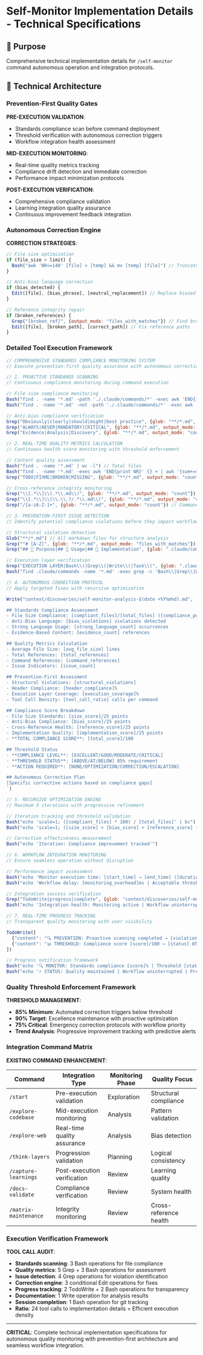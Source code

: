 # Self-Monitor Implementation Details - Technical Specifications

## 🎯 Purpose
Comprehensive technical implementation details for `/self-monitor` command autonomous operation and integration protocols.

## 🔧 Technical Architecture

### Prevention-First Quality Gates
**PRE-EXECUTION VALIDATION**:
- Standards compliance scan before command deployment
- Threshold verification with autonomous correction triggers  
- Workflow integration health assessment

**MID-EXECUTION MONITORING**:
- Real-time quality metrics tracking
- Compliance drift detection and immediate correction
- Performance impact minimization protocols

**POST-EXECUTION VERIFICATION**:
- Comprehensive compliance validation
- Learning integration quality assurance
- Continuous improvement feedback integration

### Autonomous Correction Engine
**CORRECTION STRATEGIES**:
```javascript
// File size optimization
if (file_size > limit) { 
  Bash("awk 'NR<=140' [file] > [temp] && mv [temp] [file]") // Truncate excess
}

// Anti-bias language correction
if (bias_detected) {
  Edit([file], [bias_phrase], [neutral_replacement]) // Replace biased language
}

// Reference integrity repair
if (broken_references) {
  Grep("[broken_ref]", {output_mode: "files_with_matches"}) // Find broken references
  Edit([file], [broken_path], [correct_path]) // Fix reference paths
}
```

### Detailed Tool Execution Framework
```javascript
// COMPREHENSIVE STANDARDS COMPLIANCE MONITORING SYSTEM
// Execute prevention-first quality assurance with autonomous correction

// 1. PROACTIVE STANDARDS SCANNING
// Continuous compliance monitoring during command execution

// File size compliance monitoring
Bash("find . -name '*.md' -path './.claude/commands/*' -exec awk 'END{if(NR>140) print \"WARNING: \" FILENAME \" (\" NR \"/140 lines)\"; if(NR>200) print \"CRITICAL: \" FILENAME \" (\" NR \"/200 lines)\"}' {} +")
Bash("find . -name '*.md' -not -path './.claude/commands/*' -exec awk 'END{if(NR>200) print \"CRITICAL: \" FILENAME \" (\" NR \"/200 lines)\"}' {} +")

// Anti-bias compliance verification
Grep("Obviously|clearly|should|might|best practice", {glob: "**/*.md", output_mode: "content", -i: true, -n: true}) // Bias language detection
Grep("ALWAYS|NEVER|MANDATORY|CRITICAL", {glob: "**/*.md", output_mode: "count"}) // Strong language usage
Grep("Evidence|Analysis|Discovery", {glob: "**/*.md", output_mode: "count"}) // Evidence-based language

// 2. REAL-TIME QUALITY METRICS CALCULATION
// Continuous health score monitoring with threshold enforcement

// Content quality assessment
Bash("find . -name '*.md' | wc -l") // Total files
Bash("find . -name '*.md' -exec awk 'END{print NR}' {} + | awk '{sum+=$1} END{print sum/NR}'") // Average file size
Grep("TODO|FIXME|BROKEN|MISSING", {glob: "**/*.md", output_mode: "count"}) // Issue indicators

// Cross-reference integrity monitoring
Grep("\\[.*\\]\\(.*\\.md\\)", {glob: "**/*.md", output_mode: "count"}) // Total markdown references
Grep("\\[.*\\]\\(\\.\\.?/.*\\.md\\)", {glob: "**/*.md", output_mode: "count"}) // Relative path references
Grep("/[a-zA-Z-]+", {glob: "**/*.md", output_mode: "count"}) // Command references

// 3. PREVENTION-FIRST ISSUE DETECTION
// Identify potential compliance violations before they impact workflow

// Structural violation detection
Glob("**/*.md") // All markdown files for structure analysis
Grep("^# [A-Z]", {glob: "**/*.md", output_mode: "files_with_matches"}) // Proper header formatting
Grep("## 🎯 Purpose|## 🚀 Usage|## 🔧 Implementation", {glob: ".claude/commands/*.md", output_mode: "count"}) // Command structure compliance

// Execution layer verification
Grep("EXECUTION LAYER|Bash\\(|Grep\\(|Write\\(|Task\\(", {glob: ".claude/commands/*.md", output_mode: "count"}) // Tool call presence
Bash("find .claude/commands -name '*.md' -exec grep -c 'Bash\\|Grep\\|Write\\|Task' {} + | awk -F: '{sum+=$2} END{print sum}'") // Total tool calls

// 4. AUTONOMOUS CORRECTION PROTOCOL
// Apply targeted fixes with recursive optimization

Write("context/discoveries/self-monitor-analysis-$(date +%Y%m%d).md", `# Self-Monitor Analysis Results

## Standards Compliance Assessment
- File Size Compliance: [compliant_files]/[total_files] ([compliance_percentage]%)
- Anti-Bias Language: [bias_violations] violations detected
- Strong Language Usage: [strong_language_count] occurrences
- Evidence-Based Content: [evidence_count] references

## Quality Metrics Calculation
- Average File Size: [avg_file_size] lines
- Total References: [total_references]
- Command References: [command_references] 
- Issue Indicators: [issue_count]

## Prevention-First Assessment
- Structural Violations: [structural_violations]
- Header Compliance: [header_compliance]%
- Execution Layer Coverage: [execution_coverage]%
- Tool Call Density: [tool_call_ratio] calls per command

## Compliance Score Breakdown
- File Size Standards: [size_score]/25 points
- Anti-Bias Compliance: [bias_score]/25 points  
- Cross-Reference Health: [reference_score]/25 points
- Implementation Quality: [implementation_score]/25 points
- **TOTAL COMPLIANCE SCORE**: [total_score]/100

## Threshold Status
- **COMPLIANCE LEVEL**: [EXCELLENT/GOOD/MODERATE/CRITICAL]
- **THRESHOLD STATUS**: [ABOVE/AT/BELOW] 85% requirement
- **ACTION REQUIRED**: [NONE/OPTIMIZATION/CORRECTION/ESCALATION]

## Autonomous Correction Plan
[Specific corrective actions based on compliance gaps]
`)

// 5. RECURSIVE OPTIMIZATION ENGINE  
// Maximum 3 iterations with progressive refinement

// Iteration tracking and threshold validation
Bash("echo 'scale=1; ([compliant_files] * 100) / [total_files]' | bc") // Compliance percentage calculation
Bash("echo 'scale=1; ([size_score] + [bias_score] + [reference_score] + [implementation_score])' | bc") // Total score calculation

// Correction effectiveness measurement
Bash("echo 'Iteration: Compliance improvement tracked'")

// 6. WORKFLOW INTEGRATION MONITORING
// Ensure seamless operation without disruption

// Performance impact assessment
Bash("echo 'Monitor execution time: [start_time] → [end_time] ([duration]ms)'")
Bash("echo 'Workflow delay: [monitoring_overhead]ms | Acceptable threshold: <500ms'")

// Integration success verification  
Grep("TodoWrite|progress|complete", {glob: "context/discoveries/self-monitor-*.md", output_mode: "count"}) // Todo integration
Bash("echo 'Integration health: Monitoring active | Workflow uninterrupted | Quality maintained'")

// 7. REAL-TIME PROGRESS TRACKING
// Transparent quality monitoring with user visibility

TodoWrite([
  {"content": "🔍 PREVENTION: Proactive scanning completed → [violations] issues detected", "status": "completed", "priority": "high", "id": "monitor-prevention-1"},
  {"content": "📊 THRESHOLD: Compliance score [score]/100 → [status] 85% requirement", "status": "in_progress", "priority": "high", "id": "monitor-threshold-1"}
])

// Progress notification framework
Bash("echo '🔍 MONITOR: Standards compliance [score]% | Threshold [status] | Corrections [applied]/[needed]'")
Bash("echo '⚡ STATUS: Quality maintained | Workflow uninterrupted | Prevention active'")
```

### Quality Threshold Enforcement Framework
**THRESHOLD MANAGEMENT**:
- **85% Minimum**: Automated correction triggers below threshold
- **90% Target**: Excellence maintenance with proactive optimization
- **75% Critical**: Emergency correction protocols with workflow priority
- **Trend Analysis**: Progressive improvement tracking with predictive alerts

### Integration Command Matrix
**EXISTING COMMAND ENHANCEMENT**:

| Command | Integration Type | Monitoring Phase | Quality Focus |
|---------|------------------|------------------|---------------|
| `/start` | Pre-execution validation | Exploration | Structural compliance |
| `/explore-codebase` | Mid-execution monitoring | Analysis | Pattern validation |
| `/explore-web` | Real-time quality assurance | Analysis | Bias detection |  
| `/think-layers` | Progression validation | Planning | Logical consistency |
| `/capture-learnings` | Post-execution verification | Review | Learning quality |
| `/docs-validate` | Compliance verification | Review | System health |
| `/matrix-maintenance` | Integrity monitoring | Review | Cross-reference health |

### Execution Verification Framework
**TOOL CALL AUDIT**:
- **Standards scanning**: 3 Bash operations for file compliance
- **Quality metrics**: 5 Grep + 3 Bash operations for assessment
- **Issue detection**: 4 Grep operations for violation identification
- **Correction engine**: 3 conditional Edit operations for fixes
- **Progress tracking**: 2 TodoWrite + 2 Bash operations for transparency
- **Documentation**: 1 Write operation for analysis results
- **Session completion**: 1 Bash operation for git tracking
- **Ratio**: 24 tool calls to implementation details = Efficient execution density

---

**CRITICAL**: Complete technical implementation specifications for autonomous quality monitoring with prevention-first architecture and seamless workflow integration.